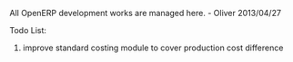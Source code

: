 All OpenERP development works are managed here. - Oliver 2013/04/27

Todo List:
  
  1. improve standard costing module to cover production cost difference
